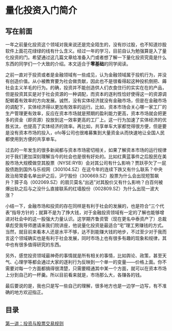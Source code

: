 
# 量化投资入门简介

## 写在前面

一年之前量化投资这个领域对我来说还是完全陌生的，没有炒过股，也不知道炒股软件上面花花绿绿的线有什么含义。经过一年的学习，目前自认为勉强算是入了量化投资的门。希望通过这几篇文章给准备入门或者想了解一下量化投资究竟是什么东西的同学们一个大致的介绍。本文适合于**零基础**的同学阅读。

之前一直对于投资或者是金融领域有一些成见，认为金融领域属于投机行为，并没有创造价值。从小被教育要为社会做贡献，因此也不是很看得起这种投机倒把、薅社会主义羊毛的行为。的确，投资并不能创造供人们衣食住行的实实在在的产品，但是投资其实是对于社会资源的一种调配，而资本的逐利性恰好使得这一的资源调配朝着有效率的方向发展。诚然，没有实体经济就没有金融市场，但是在金融市场的调配下，实体经济得以更加有效率的运行。比如，资本市场会关心哪一家工厂的生产管理更有效率，反应在资本市场就是预期的盈利能力更高，资本市场就会把更多的资金（即资源）投放到这一效率更高的工厂上。这一行为加速了实体经济的优胜劣汰，也提高了实体经济的效率。再比如，共享单车大家都觉得很方便，但是要是没有资本市场的投入，ofo等公司也很难募集到大量资金从而快速地让全国人民都使用到方便的共享单车。

过去的一年发生的很多新闻都与资本市场密切相关，如果了解资本市场的运行规律对于我们更加深刻理解当今的社会也是很有好处的。比如红黄蓝事件之后股民在美股市场大规模做空其股票（NYSE:RYB）会对其公司有什么影响？贾跃亭欠了一屁股债跑到国外与乐视网（300104.SZ）在这今年的连续下跌又有什么联系？中央政治局常委名单出炉之后，沪宁股份（300669.SZ）股票为什么会出现短暂飙升？獐子岛（002069.SZ）的扇贝莫名“出逃”对其股价又有什么影响？白百何被爆出轨之后与之没什么直接联系的红墙股份（002809.SZ）为什么出现一波大涨？

小结一下，金融市场和投资的存在同样是有利于社会的发展的，也是符合“三个代表”指导方针的；就算不是为了挣大钱，对于金融投资领域有一定的了解也能够增进对社会中的这一股强大力量认识。这学期齐鲁资管（现在更名中泰资产了）总裁章彪受我导师邀请来我们院讲座，他说量化投资是最适合“宅”理工男赚钱的方式。当然，就目前来看本人还是水平不够，达不到能赚大钱的地步，不过至少对于我而言这个领域确实也是有利于社会发展，同时市场上也有很多有趣的现象和规律，其中也有很多值得研究的东西。

另外，感觉投资领域最神奇的事情就是所有相关的事情，比如舆论、政策，甚至天气、心理学等都会通过大家的逐利行为反映到一个单一的变量——价格上面。你不需要对每一个方面都搞得很清楚，只需要精通其中某一个方面，就可以在资本市场上分到自己的一杯羹。所以目前看来就是，市场那么大，各赚各的钱。

最后要说的是，我也只是写一些自己的理解，很多地方也是一边学一边写，有不准确的地方欢迎指正。

## 目录

[第一讲：投资与股票交易规则](chapter_1.md)
